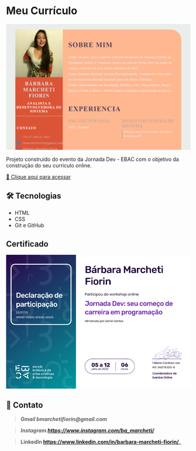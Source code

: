 # __Meu Currículo__

![preview](./.github/preview.png)

Projeto construído do evento da Jornada Dev - EBAC com o objetivo da construção do seu currículo online.

[🔗 Clique aqui para acessar](https://bamarcheti.github.io/MeuCurriculo/)

## __🛠 Tecnologias__
- HTML
- CSS
- Git e GitHub

## __Certificado__

![preview](./.github/certificadoJornadaDev.png)

## __💛 Contato__

> **_Gmail
bmarchetifiorin@gmail.com_**

> **_Instagram
https://www.instagram.com/ba_marcheti/_**

> **LinkedIn
https://www.linkedin.com/in/barbara-marcheti-fiorin/_**
